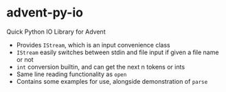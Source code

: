 # advent-py-io
Quick Python IO Library for Advent

- Provides `IStream`, which is an input convenience class
- `IStream` easily switches between stdin and file input if given a file name or not
- `int` conversion builtin, and can get the next n tokens or ints
- Same line reading functionality as `open`
- Contains some examples for use, alongside demonstration of `parse`